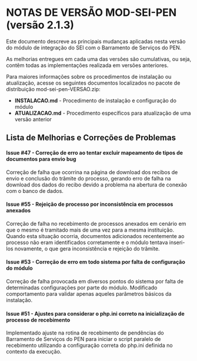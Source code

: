 # NOTAS DE VERSÃO MOD-SEI-PEN (versão 2.1.3)

Este documento descreve as principais mudanças aplicadas nesta versão do módulo de integração do SEI com o Barramento de Serviços do PEN. 

As melhorias entregues em cada uma das versões são cumulativas, ou seja, contêm todas as implementações realizada em versões anteriores.

Para maiores informações sobre os procedimentos de instalação ou atualização, acesse os seguintes documentos localizados no pacote de distribuição mod-sei-pen-VERSAO.zip:

* **INSTALACAO.md** - Procedimento de instalação e configuração do módulo
* **ATUALIZACAO.md** - Procedimento específicos para atualização de uma versão anterior


## Lista de Melhorias e Correções de Problemas


#### Issue #47 - Correção de erro ao tentar excluir mapeamento de tipos de documentos para envio bug

Correção de falha que ocorrina na página de download dos recibos de envio e conclusão do trâmite do processo, gerando erro de falha na download dos dados do recibo devido a problema na abertura de conexão com o banco de dados.


#### Issue #55 - Rejeição de processo por inconsistência em processos anexados

Correção de falha no recebimento de processos anexados em cenário em que o mesmo é tramitado mais de uma vez para a mesma instituição. Quando esta situação ocorria, documentos adicionados recentemente ao processo não eram identificados corretamente e o módulo tentava inseri-los novamente, o que gera inconsistência e rejeição do trâmite.


#### Issue #53 - Correção de erro em todo sistema por falta de configuração do módulo

Correção de falha provocada em diversos pontos do sistema por falta de determinadas configurações por parte do módulo. Modificado comportamento para validar apenas aqueles parâmetros básicos da instalação.


#### Issue #51 - Ajustes para considerar o php.ini correto na inicialização de processo de recebimento

Implementado ajuste na rotina de recebimento de pendências do Barramento de Serviços do PEN para iniciar o script paralelo de recebimento utilizando a configuração correta do php.ini definida no contexto da execução.
